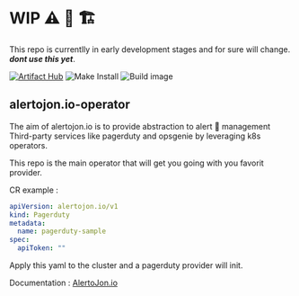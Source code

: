 # WIP ⚠️ 🚧 🏗 
This repo is currentlly in early development stages and for sure will change. 
***dont use this yet***.
<br/>

[![Artifact Hub](https://img.shields.io/endpoint?url=https://artifacthub.io/badge/repository/alertojon-operator)](https://artifacthub.io/packages/search?repo=alertojon-operator)
![Make Install](https://github.com//AlertoJon-io/alertojon.io-operator/actions/workflows/make-install.yaml/badge.svg) 
![Build image](https://github.com//AlertoJon-io/alertojon.io-operator/actions/workflows/build-image.yaml/badge.svg)

## alertojon.io-operator

The aim of alertojon.io is to provide abstraction to alert 🚨 management Third-party services like pagerduty and opsgenie by leveraging k8s operators.

This repo is the main operator that will get you going with you favorit provider.

CR example :
```yaml
apiVersion: alertojon.io/v1
kind: Pagerduty
metadata:
  name: pagerduty-sample
spec:
  apiToken: ""
```

Apply this yaml to the cluster and a pagerduty provider will init.

Documentation :
[AlertoJon.io](https:://alertojon.io)